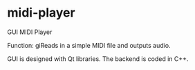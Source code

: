 # midi-player
GUI MIDI Player

Function: giReads in a simple MIDI file and outputs audio.

GUI is designed with Qt libraries. The backend is coded in C++.
